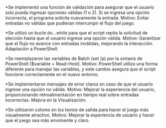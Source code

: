 *Se implementó una función de validación para asegurar que el usuario solo pueda ingresar opciones válidas (1 o 2). Si se ingresa una opción incorrecta, el programa solicita nuevamente la entrada.
Motivo: Evitar entradas no válidas que pudieran interrumpir el flujo del juego.


*Se utilizó un bucle do...while para que el script repita la solicitud de elección hasta que el usuario ingrese una opción válida.
Motivo: Garantizar que el flujo no avance con entradas inválidas, mejorando la interacción.
Adaptación a PowerShell:

*Se reemplazaron las variables de Batch (set /p) por la sintaxis de PowerShell ($variable = Read-Host).
Motivo: PowerShell utiliza una forma diferente para manejar las variables, y este cambio asegura que el script funcione correctamente en el nuevo entorno.


*Se implementaron mensajes de error claros en caso de que el usuario ingrese una opción no válida.
Motivo: Mejorar la experiencia del usuario, proporcionando retroalimentación en tiempo real sobre entradas incorrectas.
Mejora en la Visualización:

*Se utilizaron colores en los textos de salida para hacer el juego más visualmente atractivo.
Motivo: Mejorar la experiencia de usuario y hacer que el juego sea más envolvente y claro.